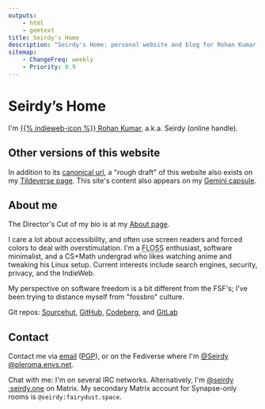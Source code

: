 ```yaml
---
outputs:
    - html
    - gemtext
title: Seirdy's Home
description: "Seirdy's Home: personal website and blog for Rohan Kumar, A.K.A. Seirdy. I write about and develop software to promote user autonomy."
sitemap:
    - ChangeFreq: weekly
    - Priority: 0.9
---
```

<div itemprop="author" itemscope="" itemtype="https://schema.org/Person" itemid="https://seirdy.one/#seirdy" class="p-author author h-card vcard" id="seirdy">

Seirdy’s Home
=============

I'm <a itemprop="url" href="https://seirdy.one" rel="author me home canonical" class="u-url u-uid url"> {{% indieweb-icon %}} <span itemprop="name" class="p-name fn n"> <span itemprop="givenName" class="p-given-name given-name">Rohan</span> <span itemprop="familyName" class="p-family-name family-name">Kumar</span></span></a>, a.k.a. <span itemprop="alternateName" class="p-nickname nickname">Seirdy</span> (online handle).

Other versions of this website
------------------------------

In addition to its [canonical url](https://seirdy.one), a "rough draft" of this website also exists on my [Tildeverse page](https://envs.net/~seirdy/ "{itemprop='sameAs' class='u-url' rel='me'}"). This site's content also appears on my [Gemini capsule](gemini://seirdy.one "{itemprop='sameAs' class='u-syndication' rel='me'}").

About me
--------

The Director's Cut of my bio is at my [About page](/about.html).

<div class="p-note">

I care a lot about accessibility, and often use screen readers and forced colors to deal with overstimulation. I'm a <abbr title="Free, Libre, and Open-Source">FLOSS</abbr> enthusiast, software minimalist, and a CS+Math undergrad who likes watching anime and tweaking his Linux setup. Current interests include search engines, security, privacy, and the IndieWeb.

My perspective on software freedom is a bit different from the FSF's; I've been trying to distance myself from "fossbro" culture.

</div>

Git repos: [Sourcehut](https://sr.ht/~seirdy "{rel='me'}"), [GitHub](https://github.com/Seirdy "{rel='me'}"), [Codeberg](https://codeberg.org/Seirdy "{rel='me'}"), and [GitLab](https://gitlab.com/Seirdy "{rel='me'}")

Contact
-------

Contact me via [email](mailto:seirdy@seirdy.one "{class='u-email' itemprop='email' rel='me'}") ([PGP](./publickey.asc "{rel='pgpkey authn' type='application/pgp-keys' class='u-key'}")), or on the Fediverse where I'm [@Seirdy<wbr />@pleroma<wbr />.envs.net](https://pleroma.envs.net/seirdy "{rel='me' itemprop='sameAs' class='u-url'}").

Chat with me: I'm on several IRC networks. Alternatively, I'm [@seirdy<wbr />:seirdy.one](https://matrix.to/#/@seirdy:seirdy.one "{class='u-url' rel='me'}") on Matrix. My secondary Matrix account for Synapse-only rooms is `@seirdy:fairydust.space`.

</div>

